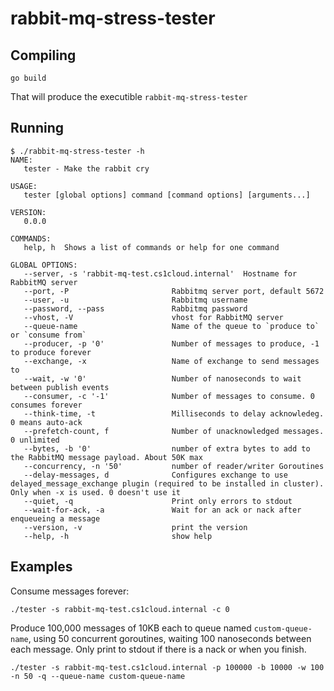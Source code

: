rabbit-mq-stress-tester
=======================


Compiling
---------

    go build

That will produce the executible `rabbit-mq-stress-tester`

Running
-------

    $ ./rabbit-mq-stress-tester -h
	NAME:
	   tester - Make the rabbit cry

	USAGE:
	   tester [global options] command [command options] [arguments...]

	VERSION:
	   0.0.0

	COMMANDS:
	   help, h	Shows a list of commands or help for one command

	GLOBAL OPTIONS:
	   --server, -s 'rabbit-mq-test.cs1cloud.internal'	Hostname for RabbitMQ server
	   --port, -P 						Rabbitmq server port, default 5672
	   --user, -u 						Rabbitmq username
	   --password, --pass 		        Rabbitmq password
	   --vhost, -V                      vhost for RabbitMQ server
       --queue-name                     Name of the queue to `produce to` or `consume from`
	   --producer, -p '0'				Number of messages to produce, -1 to produce forever
	   --exchange, -x                   Name of exchange to send messages to
	   --wait, -w '0'					Number of nanoseconds to wait between publish events
	   --consumer, -c '-1'				Number of messages to consume. 0 consumes forever
	   --think-time, -t                 Milliseconds to delay acknowledeg. 0 means auto-ack
       --prefetch-count, f              Number of unacknowledged messages. 0 unlimited
	   --bytes, -b '0'					number of extra bytes to add to the RabbitMQ message payload. About 50K max
	   --concurrency, -n '50'			number of reader/writer Goroutines
	   --delay-messages, d              Configures exchange to use delayed_message_exchange plugin (required to be installed in cluster). Only when -x is used. 0 doesn't use it
	   --quiet, -q						Print only errors to stdout
	   --wait-for-ack, -a				Wait for an ack or nack after enqueueing a message
	   --version, -v					print the version
	   --help, -h						show help

Examples
--------


Consume messages forever:

	./tester -s rabbit-mq-test.cs1cloud.internal -c 0


Produce 100,000 messages of 10KB each to queue named `custom-queue-name`, using 50 concurrent goroutines, waiting 100 nanoseconds between each message. Only print to stdout if there is a nack or when you finish.

	./tester -s rabbit-mq-test.cs1cloud.internal -p 100000 -b 10000 -w 100 -n 50 -q --queue-name custom-queue-name
